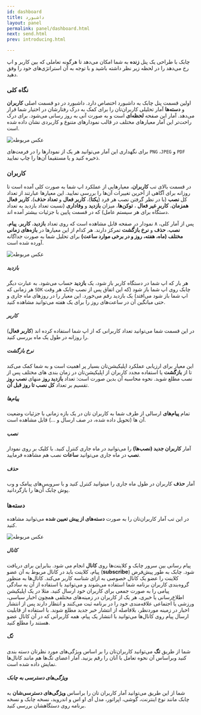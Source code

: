 ```yaml
---
id: dashboard
title: داشبورد
layout: panel
permalink: panel/dashboard.html
next: send.html
prev: introducing.html

---
```


چابک با طراحی یک پنل **زنده** به شما امکان می‌دهد تا هر‌گونه تعاملی که بین کاربر و اپ رخ می‌دهد را در لحظه زیر نظر داشته باشید و با توجه به آن استراتژی‌های خود را وفق دهید. 

### نگاه کلی

اولین قسمت پنل چابک به داشبورد اختصاص دارد. داشبورد در دو قسمت اصلی **کاربران** و **دسته‌ها** آمار تحلیلی کاربران‌تان را برای کمک به درک رفتارشان در اختیار شما قرار می‌دهد. آمار این صفحه **لحظه‌ای** است و به صورت آنی به‌ روز‌ رسانی می‌شود. برای درک راحت‌تر این آمار معیار‌های مختلف در قالب نمودار‌های متنوع و کاربردی نشان داده شده است.

![عکس مربوطه](http://uupload.ir/files/u9bf_usertabb.png)


 برای نگهداری این آمار می‌توانید هر یک از نمودار‌ها را در فرمت‌های `PNG` ،`JPEG` و `PDF` ذخیره کنید و یا مستقیما آن‌ها را چاپ نمایید. 

### کاربران

در قسمت بالای تب **کاربران**، معیارهایی از عملکرد اپ شما به صورت کلی آمده است تا روزانه برای آگاهی از آخرین تغییرات آن‌ها را بررسی نمایید. این معیارها عبارتند از تعداد کل **نصب** (با در نظر گرفتن نصب هر فرد (**یکتا**)، **کاربر فعال** و **تعداد حذف**)، **کاربر فعال همزمان**، **کاربر غیر فعال** ، **توکن‌ها**، میزان **بازدید** و **وفاداری** (نسبت تعداد بازدید به تعداد دستگاه برای هر سیستم عامل) که در قسمت پایین با جزئیات بیشتر آمده اند.

پس از آمار کلی، ۸ نمودار در صفحه قابل مشاهده است که روی تعداد **بازدید**، **کاربر**، **پیام**، **نصب**، **حذف** و **نرخ بازگشت** تمرکز دارند. هر کدام از این معیارها در **بازه‌های زمانی مختلف (ماه، هفته، روز و در برخی موارد ساعت)** برای تحلیل شما به صورت جداگانه آورده شده است.

![عکس مربوطه](http://uupload.ir/files/6o6a_userstab.png)


##### بازدید

هر بار که اپ شما در دستگاه کاربر باز شود، یک **بازدید** حساب می‌شود. به عبارت دیگر هر زمانی که `SDK` چابک روی اپ شما باز شود (که این اتفاق پس از نصب چابک هر وقت اپ شما باز شود می‌افتد) یک بازدید رقم می‌خورد. این معیار را در روزهای ماه جاری و حتی میانگین آن در ساعت‌های روز را  برای یک هفته می‌‌توانید مشاهده کنید.

##### کاربر

در این قسمت شما می‌توانید تعداد کاربرانی که از اپ شما استفاده کرده اند (**کاربر فعال**) را روزانه در طول یک ماه بررسی کنید.

##### نرخ بازگشت

این معیار برای ارزیابی عملکرد اپلیکیشن‌تان بسیار پر اهمیت است و به شما کمک می‌کند تا از **بازگشت** یا استفاده مجدد کاربران از اپلیکیشن‌تان در زمان بندی های مختلف پس از نصب مطلع شوید. نحوه محاسبه آن بدین صورت است: تعداد **بازدید روز** منهای **نصب روز** تقسیم بر تعداد **کل نصب تا روز قبل آن**.

##### پیام‌ها

تمام **پیام‌های** ارسالی از طرف شما به کاربران تان در یک بازه زمانی با جزئیات وضعیت آن ها‌ (تحویل داده شده، در صف ارسال و …) قابل مشاهده است.

##### نصب

آمار **کاربران جدید (نصب‌ها)** را می‌توانید در ماه جاری کنترل کنید. با کلیک بر روی نمودار **نصب** در ماه جاری می‌توانید **ساعات** نصب هم مشاهده فرمایید. 

##### حذف

آمار **حذف** کاربران در طول ماه جاری را میتوانید کنترل کنید و با سرویس‌های پیامک و وب پوش چابک آن‌ها را بازگردانید.

### دسته‌ها

در این تب آمار کاربران‌تان را به صورت **دسته‌های از پیش تعیین شده** می‌توانید مشاهده کنید. 

![عکس مربوطه](http://uupload.ir/files/wai_segmenttab.png)

##### کانال

پیام رسانی بین سرور چابک و کلاینت‌ها روی **کانال‌** انجام می شود. بنابراین برای دریافت پیام، کلاینت باید در کانال مربوط به آن عضو (**subscribe**) شود. چابک به طور پیش‌فرض کلاینت را عضو یک کانال خصوصی به ازای شناسه کاربر می‌کند. کانال‌ها به منظور گروه‌بندی کاربران برنامه شما استفاده می‌شوند و می‌توانید با استفاده از آن به سادگی پیامی را به صورت جمعی برای کاربران خود ارسال کنید. مثلا در یک اپلیکیشن اطلاع‌رسانی یا خبری، هر یک از کاربران در زمینه‌های مختلفی همچون اخبار سیاسی، ورزشی یا اجتماعی علاقه‌مندی خود را در برنامه ثبت می‌کنند و انتظار دارند پس از انتشار اخبار در زمینه موردنظر، بلافاصله از انتشار خبر جدید مطلع شوند. با استفاده از قابلیت ارسال پیام روی کانال‌ها می‌توانید با انتشار یک پیام، همه کاربرانی که در آن کانال عضو هستند را مطلع کنید.


##### تگ

شما از طریق **تگ** می‌توانید کاربران‌تان را بر اساس ویژگی‌های مورد نظرتان دسته بندی کنید وبراساس آن نحوه تعامل با آنان را رقم بزنید. آمار اعضای تگ‌ها هم مانند کانال‌ها نمایش داده شده است.

##### ویژگی‌های دسترسی به چابک

شما از این طریق می‌توانید آمار کاربران تان را براساس **ویژگی‌های دسترسی‌شان** به چابک مانند نوع اینترنت، گوشی، اپراتور، مدل آی او اس و اندروید، نسخه چابک و نسخه برنامه روی دستگاهشان بررسی کنید.  
